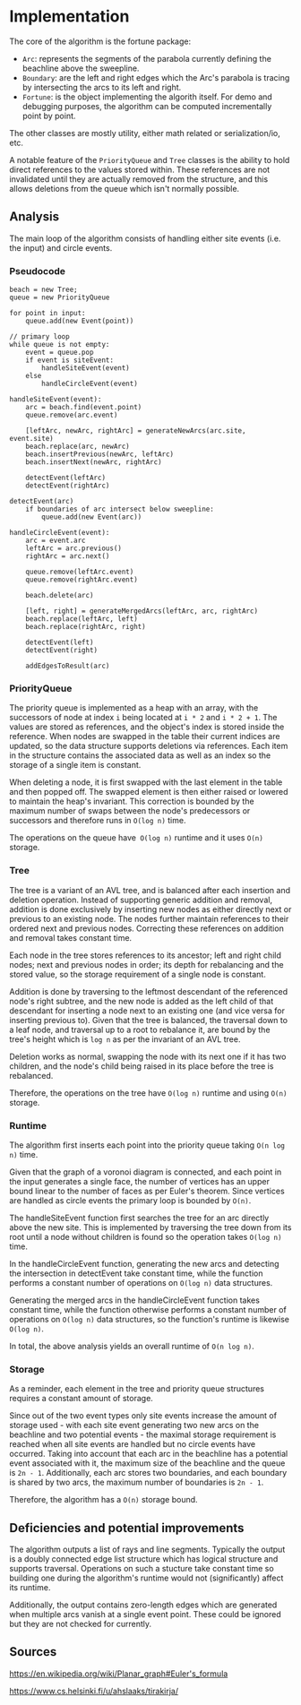# Implementation

The core of the algorithm is the fortune package:

* `Arc`: represents the segments of the parabola currently defining the beachline above the sweepline.
* `Boundary`: are the left and right edges which the Arc's parabola is tracing by intersecting the arcs to its left and right.
* `Fortune`: is the object implementing the algorith itself. For demo and debugging purposes, the algorithm can be computed incrementally point by point.

The other classes are mostly utility, either math related or serialization/io, etc.

A notable feature of the `PriorityQueue` and `Tree` classes is the ability to hold direct references to the values stored within. These references are not invalidated until they are actually removed from the structure, and this allows deletions from the queue which isn't normally possible.

## Analysis

The main loop of the algorithm consists of handling either site events (i.e. the input) and circle events.

### Pseudocode

```
beach = new Tree;
queue = new PriorityQueue

for point in input:
	queue.add(new Event(point))

// primary loop 
while queue is not empty:
	event = queue.pop
	if event is siteEvent:
		handleSiteEvent(event)
	else
		handleCircleEvent(event)

handleSiteEvent(event):
	arc = beach.find(event.point)
	queue.remove(arc.event)

	[leftArc, newArc, rightArc] = generateNewArcs(arc.site, event.site)
	beach.replace(arc, newArc)
	beach.insertPrevious(newArc, leftArc)
	beach.insertNext(newArc, rightArc)

	detectEvent(leftArc)
	detectEvent(rightArc)

detectEvent(arc)
	if boundaries of arc intersect below sweepline:
		queue.add(new Event(arc))

handleCircleEvent(event):
	arc = event.arc
	leftArc = arc.previous()
	rightArc = arc.next()

	queue.remove(leftArc.event)
	queue.remove(rightArc.event)

	beach.delete(arc)

	[left, right] = generateMergedArcs(leftArc, arc, rightArc)
	beach.replace(leftArc, left)
	beach.replace(rightArc, right)

	detectEvent(left)
	detectEvent(right)

	addEdgesToResult(arc)
```

### PriorityQueue

The priority queue is implemented as a heap with an array, with the successors of node at index `i` being located at `i * 2` and `i * 2 + 1`. The values are stored as references, and the object's index is stored inside the reference. When nodes are swapped in the table their current indices are updated, so the data structure supports deletions via references. Each item in the structure contains the associated data as well as an index so the storage of a single item is constant.

When deleting a node, it is first swapped with the last element in the table and then popped off. The swapped element is then either raised or lowered to maintain the heap's invariant. This correction is bounded by the maximum number of swaps between the node's predecessors or successors and therefore runs in `O(log n)` time.

The operations on the queue have` O(log n)` runtime and it uses `O(n)` storage.

### Tree

The tree is a variant of an AVL tree, and is balanced after each insertion and deletion operation. Instead of supporting generic addition and removal, addition is done exclusively by inserting new nodes as either directly next or previous to an existing node. The nodes further maintain references to their ordered next and previous nodes. Correcting these references on addition and removal takes constant time.

Each node in the tree stores references to its ancestor; left and right child nodes; next and previous nodes in order; its depth for rebalancing and the stored value, so the storage requirement of a single node is constant.

Addition is done by traversing to the leftmost descendant of the referenced node's right subtree, and the new node is added as the left child of that descendant for inserting a node next to an existing one (and vice versa for inserting previous to). Given that the tree is balanced, the traversal down to a leaf node, and traversal up to a root to rebalance it, are bound by the tree's height which is `log n` as per the invariant of an AVL tree.

Deletion works as normal, swapping the node with its next one if it has two children, and the node's child being raised in its place before the tree is rebalanced.

Therefore, the operations on the tree have `O(log n)` runtime and using `O(n)` storage.

### Runtime

The algorithm first inserts each point into the priority queue taking `O(n log n)` time.

Given that the graph of a voronoi diagram is connected, and each point in the input generates a single face, the number of vertices has an upper bound linear to the number of faces as per Euler's theorem. Since vertices are handled as circle events the primary loop is bounded by `O(n)`.

The handleSiteEvent function first searches the tree for an arc directly above the new site. This is implemented by traversing the tree down from its root until a node without children is found so the operation takes `O(log n)` time.

In the handleCircleEvent function, generating the new arcs and detecting the intersection in detectEvent take constant time, while the function performs a constant number of operations on `O(log n)` data structures.

Generating the merged arcs in the handleCircleEvent function takes constant time, while the function otherwise performs a constant number of operations on `O(log n)` data structures, so the function's runtime is likewise `O(log n)`.

In total, the above analysis yields an overall runtime of `O(n log n)`.

### Storage

As a reminder, each element in the tree and priority queue structures requires a constant amount of storage.

Since out of the two event types only site events increase the amount of storage used - with each site event generating two new arcs on the beachline and two potential events - the maximal storage requirement is reached when all site events are handled but no circle events have occurred. Taking into account that each arc in the beachline has a potential event associated with it, the maximum size of the beachline and the queue is `2n - 1`. Additionally, each arc stores two boundaries, and each boundary is shared by two arcs, the maximum number of boundaries is `2n - 1`.

Therefore, the algorithm has a `O(n)` storage bound.

## Deficiencies and potential improvements

The algorithm outputs a list of rays and line segments. Typically the output is a doubly connected edge list structure which has logical structure and supports traversal. Operations on such a stucture take constant time so building one during the algorithm's runtime would not (significantly) affect its runtime.

Additionally, the output contains zero-length edges which are generated when multiple arcs vanish at a single event point. These could be ignored but they are not checked for currently.

## Sources

https://en.wikipedia.org/wiki/Planar_graph#Euler's_formula

https://www.cs.helsinki.fi/u/ahslaaks/tirakirja/
